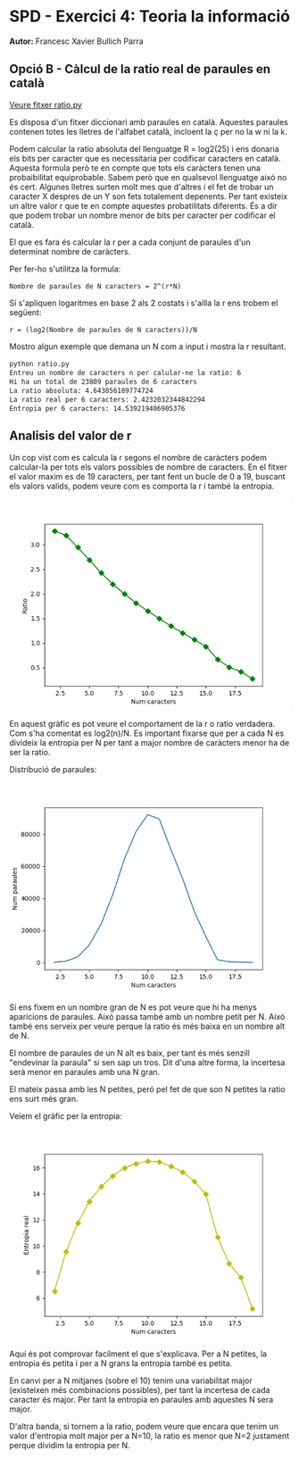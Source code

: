 # SPD - Exercici 4: Teoria la informació

**Autor:** Francesc Xavier Bullich Parra

## Opció B - Càlcul de la ratio real de paraules en català

[Veure fitxer ratio.py](https://github.com/fxbp/spd_ex4/blob/master/ratio.py)

Es disposa d'un fitxer diccionari amb paraules en català. Aquestes paraules contenen totes les lletres de l'alfabet català, incloent la ç per no la w ni la k.

Podem calcular la ratio absoluta del llenguatge R = log2(25) i ens donaria els bits per caracter que es necessitaria per codificar caracters en català. Aquesta formula però te en compte que tots els caràcters tenen una probaibilitat equiprobable. Sabem però que en qualsevol llenguatge aixó no és cert. Algunes lletres surten molt mes que d'altres i el fet de trobar un caracter X despres de un Y son fets totalement depenents. Per tant existeix un altre valor r que te en compte aquestes probatilitats diferents. És a dir que podem trobar un nombre menor de bits per caracter per codificar el català.

El que es fara és calcular la r per a cada conjunt de paraules d'un determinat nombre de caràcters.

Per fer-ho s'utilitza la formula:

```
Nombre de paraules de N caracters = 2^(r*N)
```

Si s'apliquen logaritmes en base 2 als 2 costats i s'ailla la r ens trobem el següent:

```
r = (log2(Nombre de paraules de N caracters))/N
```

Mostro algun exemple que demana un N com a input i mostra la r resultant.

```
python ratio.py
Entreu un nombre de caracters n per calular-ne la ratio: 6
Hi ha un total de 23809 paraules de 6 caracters
La ratio absoluta: 4.643856189774724
La ratio real per 6 caracters: 2.4232032344842294
Entropia per 6 caracters: 14.539219406905376
```

## Analisis del valor de r

Un cop vist com es calcula la r segons el nombre de caràcters podem calcular-la per tots els valors possibles de nombre de caracters. En el fitxer el valor maxim es de 19 caracters, per tant fent un bucle de 0 a 19, buscant els valors valids, podem veure com es comporta la r i també la entropia.

![Grafic ratio](imatges/Figure_1.png)

En aquest gràfic es pot veure el comportament de la r o ratio verdadera. Com s'ha comentat es log2(n)/N. Es important fixarse que per a cada N es divideix la entropia per N per tant a major nombre de caràcters menor ha de ser la ratio.


Distribució de paraules:

![Grafic distribucio](imatges/Figure_2.png)

Si ens fixem en un nombre gran de N es pot veure que hi ha menys aparicions de paraules. Aixó passa també amb un nombre petit per N. Aixó també ens serveix per veure perque la ratio és més baixa en un nombre alt de N.

El nombre de paraules de un N alt es baix, per tant és més senzill "endevinar la paraula" si sen sap un tros.
Dit d'una altre forma, la incertesa serà menor en paraules amb una N gran.

El mateix passa amb les N petites, peró pel fet de que son N petites la ratio ens surt més gran.

Veiem el gràfic per la entropia:

![Grafic entropia](imatges/Figure_3.png)

Aquí és pot comprovar facilment el que s'explicava. Per a N petites, la entropia és petita i per a N grans la entropia també es petita.

En canvi per a N mitjanes (sobre el 10) tenim una variabilitat major (existeixen més combinacions possibles), per tant la incertesa de cada caracter és major. Per tant la entropia en paraules amb aquestes N sera major.

D'altra banda, si tornem a la ratio, podem veure que encara que tenim un valor d'entropia molt major per a N=10, la ratio es menor que N=2 justament perque dividim la entropia per N.
